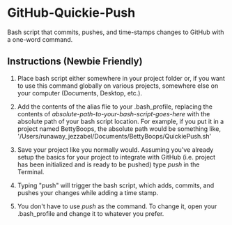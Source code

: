 # GitHub-Quickie-Push

Bash script that commits, pushes, and time-stamps changes to GitHub with a one-word command.

## Instructions (Newbie Friendly)

1. Place bash script either somewhere in your project folder or, if you want to use this command globally on various projects, somewhere else on your computer (Documents, Desktop, etc.). 

2. Add the contents of the alias flie to your .bash_profile, replacing the contents of _absolute-path-to-your-bash-script-goes-here_ with the absolute path of your bash script location. For example, if you put it in a project named BettyBoops, the absolute path would be something like, '/Users/runaway_jezzabel/Documents/BettyBoops/QuickiePush.sh'

3. Save your project like you normally would. Assuming you've already setup the basics for your project to integrate with GitHub (i.e. project has been initialized and is ready to be pushed) type _push_ in the Terminal. 

4. Typing "push" will trigger the bash script, which adds, commits, and pushes your changes while adding a time stamp. 

5. You don't have to use _push_ as the command. To change it, open your .bash_profile and change it to whatever you prefer.
